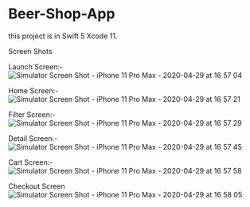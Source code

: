 # Beer-Shop-App

this project is in Swift 5 Xcode 11.

Screen Shots

Launch Screen:-
![Simulator Screen Shot - iPhone 11 Pro Max - 2020-04-29 at 16 57 04](https://user-images.githubusercontent.com/59941334/80591072-aa698600-8a3a-11ea-81bc-a7758a3fa352.png)

Home Screen:-
![Simulator Screen Shot - iPhone 11 Pro Max - 2020-04-29 at 16 57 21](https://user-images.githubusercontent.com/59941334/80591078-ac334980-8a3a-11ea-9df5-1dc781913712.png)

Filter Screen:-
![Simulator Screen Shot - iPhone 11 Pro Max - 2020-04-29 at 16 57 29](https://user-images.githubusercontent.com/59941334/80591127-c4a36400-8a3a-11ea-9aac-43ec14665df4.png)

Detail Screen:-
![Simulator Screen Shot - iPhone 11 Pro Max - 2020-04-29 at 16 57 45](https://user-images.githubusercontent.com/59941334/80591134-c705be00-8a3a-11ea-8a87-c09e79c1b976.png)

Cart Screen:-
![Simulator Screen Shot - iPhone 11 Pro Max - 2020-04-29 at 16 57 58](https://user-images.githubusercontent.com/59941334/80591138-c9681800-8a3a-11ea-95f1-870c594873d6.png)

Checkout Screen
![Simulator Screen Shot - iPhone 11 Pro Max - 2020-04-29 at 16 58 05](https://user-images.githubusercontent.com/59941334/80591143-cbca7200-8a3a-11ea-89ed-2155e9408c19.png)






